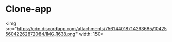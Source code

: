 # Clone-app

<img src="https://cdn.discordapp.com/attachments/756144018714263685/1042556042262872084/IMG_1638.png" width: 150>
